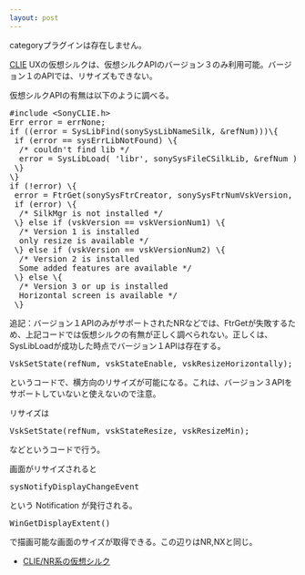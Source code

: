 ```yaml
---
layout: post
---
```

<p><span class="error">categoryプラグインは存在しません。</span></p>
<p><a href="http://www.sony.jp/CLIE/">CLIE</a> UXの仮想シルクは、仮想シルクAPIのバージョン３のみ利用可能。バージョン１のAPIでは、リサイズもできない。</p>
<p>仮想シルクAPIの有無は以下のように調べる。</p>
<pre>#include &lt;SonyCLIE.h&gt;
Err error = errNone;
if ((error = SysLibFind(sonySysLibNameSilk, &amp;refNum)))\{
 if (error == sysErrLibNotFound) \{
  /* couldn't find lib */
  error = SysLibLoad( 'libr', sonySysFileCSilkLib, &amp;refNum );
 \}
\}
if (!error) \{
 error = FtrGet(sonySysFtrCreator, sonySysFtrNumVskVersion, &amp;vskVersion);
 if (error) \{
  /* SilkMgr is not installed */
 \} else if (vskVersion == vskVersionNum1) \{
  /* Version 1 is installed
  only resize is available */
 \} else if (vskVersion == vskVersionNum2) \{
  /* Version 2 is installed
  Some added features are available */
 \} else \{
  /* Version 3 or up is installed
  Horizontal screen is available */
 \}
</pre>
<p>追記：バージョン１APIのみがサポートされたNRなどでは、FtrGetが失敗するため、上記コードでは仮想シルクの有無が正しく調べられない。正しくは、SysLibLoadが成功した時点でバージョン１APIは存在する。</p>
<pre>VskSetState(refNum, vskStateEnable, vskResizeHorizontally);
</pre>
<p>というコードで、横方向のリサイズが可能になる。これは、バージョン３APIをサポートしていないと使えないので注意。</p>
<p>リサイズは</p>
<pre>VskSetState(refNum, vskStateResize, vskResizeMin);
</pre>
<p>などというコードで行う。</p>
<p>画面がリサイズされると</p>
<pre>sysNotifyDisplayChangeEvent
</pre>
<p>という Notification が発行される。</p>
<pre>WinGetDisplayExtent()
</pre>
<p>で描画可能な画面のサイズが取得できる。この辺りはNR,NXと同じ。</p>
<ul>
<li><a href="/?page=CLIE%2FNR%B7%CF%A4%CE%B2%BE%C1%DB%A5%B7%A5%EB%A5%AF" class="wikipage">CLIE/NR系の仮想シルク</a></li>
</ul>
